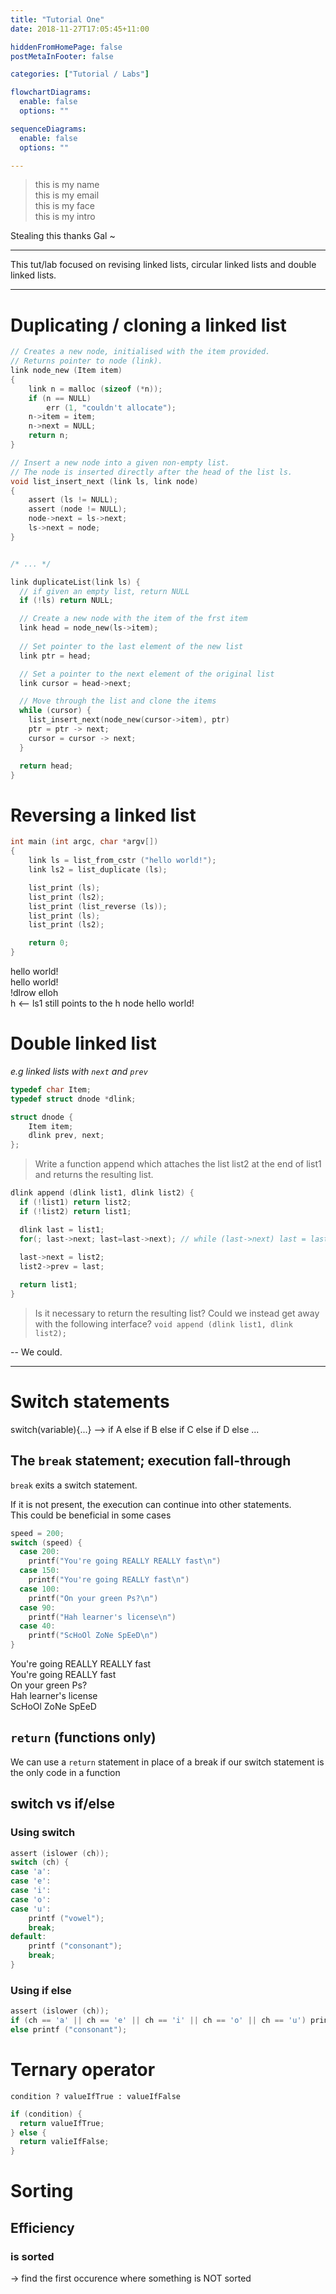 ```yaml
---
title: "Tutorial One"
date: 2018-11-27T17:05:45+11:00

hiddenFromHomePage: false
postMetaInFooter: false

categories: ["Tutorial / Labs"]

flowchartDiagrams:
  enable: false
  options: ""

sequenceDiagrams: 
  enable: false
  options: ""

---
```



> this is my name  
> this is my email  
> this is my face  
> this is my intro  

Stealing this thanks Gal ~

---

This tut/lab focused on revising linked lists, circular linked lists and double linked lists.

---

# Duplicating / cloning a linked list
```c
// Creates a new node, initialised with the item provided.
// Returns pointer to node (link).
link node_new (Item item)
{
    link n = malloc (sizeof (*n));
    if (n == NULL)
        err (1, "couldn't allocate");
    n->item = item;
    n->next = NULL;
    return n;
}

// Insert a new node into a given non-empty list.
// The node is inserted directly after the head of the list ls.
void list_insert_next (link ls, link node)
{
    assert (ls != NULL);
    assert (node != NULL);
    node->next = ls->next;
    ls->next = node;
}


/* ... */

link duplicateList(link ls) {
  // if given an empty list, return NULL
  if (!ls) return NULL;

  // Create a new node with the item of the frst item
  link head = node_new(ls->item);
  
  // Set pointer to the last element of the new list
  link ptr = head;

  // Set a pointer to the next element of the original list
  link cursor = head->next;

  // Move through the list and clone the items
  while (cursor) {
    list_insert_next(node_new(cursor->item), ptr)  
    ptr = ptr -> next;
    cursor = cursor -> next;
  }

  return head;
}
```

# Reversing a linked list
```c
int main (int argc, char *argv[])
{
    link ls = list_from_cstr ("hello world!");
    link ls2 = list_duplicate (ls);

    list_print (ls);
    list_print (ls2);
    list_print (list_reverse (ls));
    list_print (ls);
    list_print (ls2);

    return 0;
}
```

hello world!  
hello world!  
!dlrow elloh  
h             <-- ls1 still points to the h node
hello world!  


# Double linked list
_e.g linked lists with `next` and `prev`_

```c
typedef char Item;
typedef struct dnode *dlink;

struct dnode {
    Item item;
    dlink prev, next;
};

```

> Write a function append which attaches the list list2 at the end of list1 and returns the resulting list.
```c
dlink append (dlink list1, dlink list2) {
  if (!list1) return list2;
  if (!list2) return list1;

  dlink last = list1;
  for(; last->next; last=last->next); // while (last->next) last = last->next;
  
  last->next = list2;
  list2->prev = last;

  return list1;
}
```

> Is it necessary to return the resulting list? Could we instead get away with the following interface?
`void append (dlink list1, dlink list2);`

-- We could.

---

# Switch statements
switch(variable){...}
--> if A else if B else if C else if D else ...

## The `break` statement; execution fall-through
`break` exits a switch statement.  

If it is not present, the execution can continue into other statements.  
This could be beneficial in some cases

```c
speed = 200;
switch (speed) {
  case 200:
    printf("You're going REALLY REALLY fast\n")
  case 150:
    printf("You're going REALLY fast\n")
  case 100:
    printf("On your green Ps?\n")
  case 90:
    printf("Hah learner's license\n")
  case 40:
    printf("ScHoOl ZoNe SpEeD\n")
}
```

You're going REALLY REALLY fast  
You're going REALLY fast  
On your green Ps?  
Hah learner's license  
ScHoOl ZoNe SpEeD

## `return` (functions only)
We can use a `return` statement in place of a break if our switch statement is the only code in a function

## switch vs if/else

### Using switch
```c
assert (islower (ch));
switch (ch) {
case 'a':
case 'e':
case 'i':
case 'o':
case 'u':
    printf ("vowel");
    break;
default:
    printf ("consonant");
    break;
}
```

### Using if else
```c
assert (islower (ch));
if (ch == 'a' || ch == 'e' || ch == 'i' || ch == 'o' || ch == 'u') printf("vowel");
else printf ("consonant");
```


# Ternary operator
`condition ? valueIfTrue : valueIfFalse`
```c
if (condition) {
  return valueIfTrue;
} else {
  return valieIfFalse;
}
```

# Sorting
## Efficiency 
### is sorted
-> find the first occurence where something is NOT sorted

